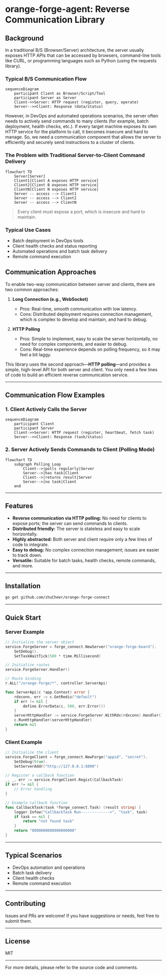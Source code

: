 # orange-forge-agent: Reverse Communication Library

## Background

In a traditional B/S (Browser/Server) architecture, the server usually exposes HTTP APIs that can be accessed by browsers, command-line tools like CURL, or programming languages such as Python (using the requests library).

### Typical B/S Communication Flow

```mermaid
sequenceDiagram
    participant Client as Browser/Script/Tool
    participant Server as Server
    Client->>Server: HTTP request (register, query, operate)
    Server-->>Client: Response (data/status)
```

However, in DevOps and automated operations scenarios, the server often needs to actively send commands to many clients (for example, batch deployment, health checks, etc.). If every target machine exposes its own HTTP service for the platform to call, it becomes insecure and hard to manage. So, we need a communication component that allows the server to efficiently and securely send instructions to a cluster of clients.

### The Problem with Traditional Server-to-Client Command Delivery

```mermaid
flowchart TD
    Server[Server]
    Client1[Client A exposes HTTP service]
    Client2[Client B exposes HTTP service]
    ClientN[Client N exposes HTTP service]
    Server -- access --> Client1
    Server -- access --> Client2
    Server -- access --> ClientN
```

> Every client must expose a port, which is insecure and hard to maintain.

### Typical Use Cases
- Batch deployment in DevOps tools
- Client health checks and status reporting
- Automated operations and batch task delivery
- Remote command execution

## Communication Approaches

To enable two-way communication between server and clients, there are two common approaches:

1. **Long Connection (e.g., WebSocket)**
   - Pros: Real-time, smooth communication with low latency.
   - Cons: Distributed deployment requires connection management, which is complex to develop and maintain, and hard to debug.

2. **HTTP Polling**
   - Pros: Simple to implement, easy to scale the server horizontally, no need for complex components, and easier to debug.
   - Cons: Real-time experience depends on polling frequency, so it may feel a bit laggy.

This library uses the second approach—**HTTP polling**—and provides a simple, high-level API for both server and client. You only need a few lines of code to build an efficient reverse communication service.

---

## Communication Flow Examples

### 1. Client Actively Calls the Server

```mermaid
sequenceDiagram
    participant Client
    participant Server
    Client->>Server: HTTP request (register, heartbeat, fetch task)
    Server-->>Client: Response (task/status)
```

### 2. Server Actively Sends Commands to Client (Polling Mode)

```mermaid
flowchart TD
    subgraph Polling Loop
        Client-->|polls regularly|Server
        Server-->|has task|Client
        Client-->|returns result|Server
        Server-->|no task|Client
    end
```

---

## Features

- **Reverse communication via HTTP polling:** No need for clients to expose ports; the server can send commands to clients.
- **Distributed friendly:** The server is stateless and easy to scale horizontally.
- **Highly abstracted:** Both server and client require only a few lines of code to integrate.
- **Easy to debug:** No complex connection management; issues are easier to track down.
- **Versatile:** Suitable for batch tasks, health checks, remote commands, and more.

---

## Installation

```bash
go get github.com/zhuCheer/orange-forge-connect
```

---

## Quick Start

### Server Example

```go
// Initialize the server object
service.ForgeServer = forge_connect.NewServer("orange-forge-board").
    SetDebug().
    SetTaskWaitTick(500 * time.Millisecond)

// Initialize routes
service.ForgeServer.Handler()
```

```go
// Route binding
r.ALL("/orange-forge/*", controller.ServerApi)

func ServerApi(c *app.Context) error {
    rdxconn, err := c.GetRedis("default")
    if err != nil {
        define.ErrorData(c, 500, err.Error())
    }
    serverHttpHandler := service.ForgeServer.WithRdx(rdxconn).Handler()
    c.RunHttpHandler(serverHttpHandler)
    return nil
}
```

### Client Example

```go
// Initialize the client
service.ForgeClient = forge_connect.NewForge("appid", "secret").
    SetDebug(true).
    SetServerAddr("http://127.0.0.1:8890")

// Register a callback function
_, _, err := service.ForgeClient.Regist(CallbackTask)
if err != nil {
    // Error handling
}

// Example callback function
func CallbackTask(task *forge_connect.Task) (result string) {
    logger.Infow("CallbackTask Run------------->", "task", task)
    if task == nil {
        return "not found task"
    }
    return "0000000000000000000"
}
```

---

## Typical Scenarios

- DevOps automation and operations
- Batch task delivery
- Client health checks
- Remote command execution

---

## Contributing

Issues and PRs are welcome! If you have suggestions or needs, feel free to submit them.

---

## License

MIT

---

For more details, please refer to the source code and comments.

